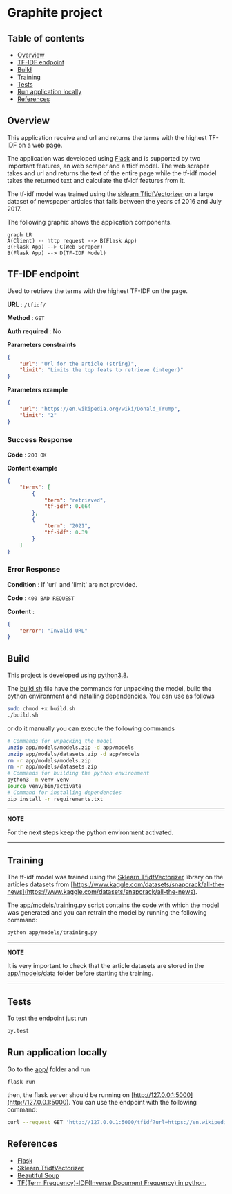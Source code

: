 # Graphite project
## Table of contents  

- [Overview](#overview)
- [TF-IDF endpoint](#tfidfendpoint)
- [Build](#build)
- [Training](#training)
- [Tests](#tests)
- [Run application locally](#running)
- [References](#references)

## Overview <a name="overview"></a>

This application receive and url and returns the terms with the highest TF-IDF on a web page.

The application was developed using [Flask](https://flask.palletsprojects.com/en/2.1.x/) and is supported by two important features, an web scraper and a tfidf model. The web scraper takes and url and returns the text of the entire page while the tf-idf model takes the returned text and calculate the tf-idf features from it.

The tf-idf model was trained using the [sklearn TfidfVectorizer](https://scikit-learn.org/stable/modules/generated/sklearn.feature_extraction.text.TfidfVectorizer.html) on a large dataset of newspaper articles that falls between the years of 2016 and July 2017.

The following graphic shows the application components.
```mermaid
graph LR
A(Client) -- http request --> B(Flask App)
B(Flask App) --> C(Web Scraper)
B(Flask App) --> D(TF-IDF Model)
```


## TF-IDF endpoint <a name="tfidfendpoint"></a>

 Used to retrieve the terms with the highest TF-IDF on the page.

**URL** : `/tfidf/`

**Method** : `GET`

**Auth required** : No

**Parameters constraints**

```json
{
    "url": "Url for the article (string)",
    "limit": "Limits the top feats to retrieve (integer)"
}
```

**Parameters example**

```json
{
    "url": "https://en.wikipedia.org/wiki/Donald_Trump",
    "limit": "2"
}
```

### Success Response

**Code** : `200 OK`

**Content example**

```json
{
    "terms": [
        {
            "term": "retrieved",
            "tf-idf": 0.664
        },
        {
            "term": "2021",
            "tf-idf": 0.39
        }
    ]
}
```

### Error Response

**Condition** : If 'url' and 'limit' are not provided.

**Code** : `400 BAD REQUEST`

**Content** :

```json
{
    "error": "Invalid URL"
}
```


## Build <a name="build"></a>

This project is developed using [python3.8](https://www.python.org/downloads/release/python-380/).

The [build.sh](build.sh) file have the commands for unpacking the model, build the python environment and installing dependencies. You can use as follows
```bash
sudo chmod +x build.sh
./build.sh
```
or do it manually you can execute the following commands
```bash
# Commands for unpacking the model
unzip app/models/models.zip -d app/models
unzip app/models/datasets.zip -d app/models
rm -r app/models/models.zip
rm -r app/models/datasets.zip
# Commands for building the python environment
python3 -m venv venv
source venv/bin/activate
# Command for installing dependencies
pip install -r requirements.txt
```

---
**NOTE**

For the next steps keep the python environment activated.

---

## Training <a name="training"></a>

The tf-idf model was trained using the [Sklearn TfidfVectorizer](https://scikit-learn.org/stable/modules/generated/sklearn.feature_extraction.text) library on the articles datasets from [https://www.kaggle.com/datasets/snapcrack/all-the-news](https://www.kaggle.com/datasets/snapcrack/all-the-news).

The [app/models/training.py](app/models/training.py) script contains the code with which the model was generated and you can retrain the model by running the following command:
```bash
python app/models/training.py
```
---
**NOTE**

It is very important to check that the article datasets are stored in the [app/models/data](app/models/data) folder before starting the training.

---
## Tests <a name="tests"></a>

To test the endpoint just run
```bash
py.test
```

## Run application locally <a name="running"></a>

Go to the [app/](app/) folder and run
```
flask run
```
then, the flask server should be running on [http://127.0.0.1:5000](http://127.0.0.1:5000). You can use the endpoint with the following command:
```bash
curl --request GET 'http://127.0.0.1:5000/tfidf?url=https://en.wikipedia.org/wiki/Donald_Trump&limit=2'
```



## References <a name="references"></a>

 - [Flask](https://flask.palletsprojects.com/en/2.1.x/)
 - [Sklearn TfidfVectorizer](https://scikit-learn.org/stable/modules/generated/sklearn.feature_extraction.text.TfidfVectorizer.html)
 - [Beautiful Soup](https://www.crummy.com/software/BeautifulSoup/bs4/doc/)
 - [TF(Term Frequency)-IDF(Inverse Document Frequency) in python.](https://towardsdatascience.com/tf-term-frequency-idf-inverse-document-frequency-from-scratch-in-python-6c2b61b78558)
